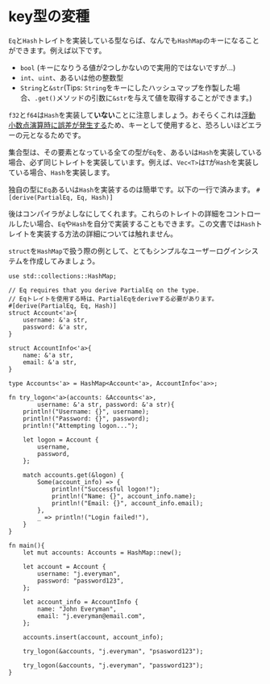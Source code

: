 <!--
# Alternate/custom key types
-->
# key型の変種

<!--
Any type that implements the `Eq` and `Hash` traits can be a key in `HashMap`. 
This includes:
-->
`Eq`と`Hash`トレイトを実装している型ならば、なんでも`HashMap`のキーになることができます。例えば以下です。

<!--
* `bool` (though not very useful since there is only two possible keys)
* `int`, `uint`, and all variations thereof
* `String` and `&str` (protip: you can have a `HashMap` keyed by `String`
and call `.get()` with an `&str`)
-->
* `bool` (キーになりうる値が2つしかないので実用的ではないですが…)
* `int`、`uint`、あるいは他の整数型
* `String`と`&str`(Tips: `String`をキーにしたハッシュマップを作製した場合、`.get()`メソッドの引数に`&str`を与えて値を取得することができます。)

<!--
Note that `f32` and `f64` do *not* implement `Hash`,
likely because [floating-point precision errors][floating]
would make using them as hashmap keys horribly error-prone.
-->
`f32`と`f64`は`Hash`を実装して**いない**ことに注意しましょう。おそらくこれは[浮動小数点演算時に誤差が発生する][floating]ため、キーとして使用すると、恐ろしいほどエラーの元となるためです。

<!--
All collection classes implement `Eq` and `Hash` 
if their contained type also respectively implements `Eq` and `Hash`. 
For example, `Vec<T>` will implement `Hash` if `T` implements `Hash`.
-->
集合型は、その要素となっている全ての型が`Eq`を、あるいは`Hash`を実装している場合、必ず同じトレイトを実装しています。例えば、`Vec<T>`は`T`が`Hash`を実装している場合、`Hash`を実装します。

<!--
You can easily implement `Eq` and `Hash` for a custom type with just one line: 
`#[derive(PartialEq, Eq, Hash)]`
-->
独自の型に`Eq`あるいは`Hash`を実装するのは簡単です。以下の一行で済みます。
`#[derive(PartialEq, Eq, Hash)]`

<!--
The compiler will do the rest. If you want more control over the details, 
you can implement `Eq` and/or `Hash` yourself. 
This guide will not cover the specifics of implementing `Hash`. 
-->
後はコンパイラがよしなにしてくれます。これらのトレイトの詳細をコントロールしたい場合、`Eq`や`Hash`を自分で実装することもできます。この文書では`Hash`トレイトを実装する方法の詳細については触れません。

<!--
To play around with using a `struct` in `HashMap`, 
let's try making a very simple user logon system:
-->
`struct`を`HashMap`で扱う際の例として、とてもシンプルなユーザーログインシステムを作成してみましょう。

```rust,editable
use std::collections::HashMap;

// Eq requires that you derive PartialEq on the type.
// Eqトレイトを使用する時は、PartialEqをderiveする必要があります。
#[derive(PartialEq, Eq, Hash)]
struct Account<'a>{
    username: &'a str,
    password: &'a str,
}

struct AccountInfo<'a>{
    name: &'a str,
    email: &'a str,
}

type Accounts<'a> = HashMap<Account<'a>, AccountInfo<'a>>;

fn try_logon<'a>(accounts: &Accounts<'a>,
        username: &'a str, password: &'a str){
    println!("Username: {}", username);
    println!("Password: {}", password);
    println!("Attempting logon...");

    let logon = Account {
        username,
        password,
    };

    match accounts.get(&logon) {
        Some(account_info) => {
            println!("Successful logon!");
            println!("Name: {}", account_info.name);
            println!("Email: {}", account_info.email);
        },
        _ => println!("Login failed!"),
    }
}

fn main(){
    let mut accounts: Accounts = HashMap::new();

    let account = Account {
        username: "j.everyman",
        password: "password123",
    };

    let account_info = AccountInfo {
        name: "John Everyman",
        email: "j.everyman@email.com",
    };

    accounts.insert(account, account_info);

    try_logon(&accounts, "j.everyman", "psasword123");

    try_logon(&accounts, "j.everyman", "password123");
}
```

[hash]: https://en.wikipedia.org/wiki/Hash_function
[floating]: https://en.wikipedia.org/wiki/Floating_point#Accuracy_problems
